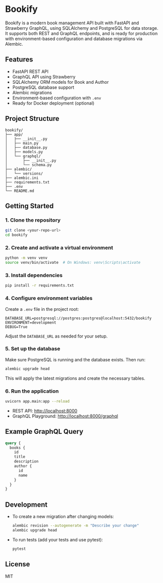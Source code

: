 # Bookify

Bookify is a modern book management API built with FastAPI and Strawberry GraphQL, using SQLAlchemy and PostgreSQL for data storage. It supports both REST and GraphQL endpoints, and is ready for production with environment-based configuration and database migrations via Alembic.

## Features

- FastAPI REST API
- GraphQL API using Strawberry
- SQLAlchemy ORM models for Book and Author
- PostgreSQL database support
- Alembic migrations
- Environment-based configuration with `.env`
- Ready for Docker deployment (optional)

## Project Structure

```
bookify/
├── app/
│   ├── __init__.py
│   ├── main.py
│   ├── database.py
│   ├── models.py
│   └── graphql/
│       ├── __init__.py
│       └── schema.py
├── alembic/
│   └── versions/
├── alembic.ini
├── requirements.txt
├── .env
└── README.md
```

## Getting Started

### 1. Clone the repository

```bash
git clone <your-repo-url>
cd bookify
```

### 2. Create and activate a virtual environment

```bash
python -m venv venv
source venv/bin/activate  # On Windows: venv\Scripts\activate
```

### 3. Install dependencies

```bash
pip install -r requirements.txt
```

### 4. Configure environment variables

Create a `.env` file in the project root:

```
DATABASE_URL=postgresql://postgres:postgres@localhost:5432/bookify
ENVIRONMENT=development
DEBUG=True
```

Adjust the `DATABASE_URL` as needed for your setup.

### 5. Set up the database

Make sure PostgreSQL is running and the database exists. Then run:

```bash
alembic upgrade head
```

This will apply the latest migrations and create the necessary tables.

### 6. Run the application

```bash
uvicorn app.main:app --reload
```

- REST API: [http://localhost:8000](http://localhost:8000)
- GraphQL Playground: [http://localhost:8000/graphql](http://localhost:8000/graphql)

## Example GraphQL Query

```graphql
query {
  books {
    id
    title
    description
    author {
      id
      name
    }
  }
}
```

## Development

- To create a new migration after changing models:
  ```bash
  alembic revision --autogenerate -m "Describe your change"
  alembic upgrade head
  ```
- To run tests (add your tests and use pytest):
  ```bash
  pytest
  ```

## License

MIT
